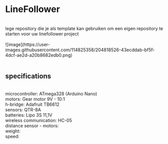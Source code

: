 # LineFollower
<br />
lege repository die je als template kan gebruiken om een eigen repository te starten voor uw linefollower project
<br />
<br />
![image](https://user-images.githubusercontent.com/114825358/204818526-43ecddab-bf5f-4dcf-ae2d-a20b8682edb0.png)

<br />
<br />
  
## specifications
<br />
microcontroller: ATmega328 (Arduino Nano)
<br />
motors: Gear motor 9V - 10:1
<br />
h-bridge: Adafruit TB6612
<br />
sensors: QTR-8A
<br />
batteries: Lipo 3S 11,1V
<br />
wireless communication: HC-05
<br />
distance sensor - motors:
<br />
weight:
<br />
speed: 
<br />

